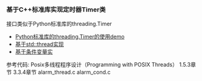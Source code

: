 ### 基于C++标准库实现定时器Timer类

接口类似于Python标准库的threading.Timer 

- [Python标准库的threading.Timer的使用demo](python)
- [基于std::thread实现](recipe-01)
- [基于条件变量实](recipe-02)

参考代码: Posix多线程程序设计（Programming with POSIX Threads） 1.5.3章节 3.3.4章节
alarm_thread.c alarm_cond.c
